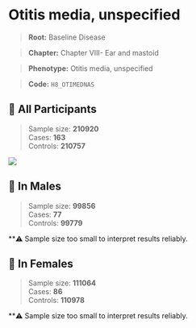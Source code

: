 # Otitis media, unspecified

> **Root:** Baseline Disease  

> **Chapter:** Chapter VIII- Ear and mastoid  

> **Phenotype:** Otitis media, unspecified  

> **Code:** `H8_OTIMEDNAS`

## 🧪 All Participants  
> Sample size: **210920**  
> Cases: **163**  
> Controls: **210757**
<img src="/Disease/Figures/ALL/Baseline/H8_OTIMEDNAS.png"/>
<CsvTable src="/public/Disease/Data/ALL/Baseline/LG_H8_OTIMEDNAS.csv" label="🔍 View full results" />

## 👨 In Males  
> Sample size: **99856**  
> Cases: **77**  
> Controls: **99779**

**⚠️ Sample size too small to interpret results reliably.

## 👩 In Females  
> Sample size: **111064**  
> Cases: **86**  
> Controls: **110978**

**⚠️ Sample size too small to interpret results reliably.
